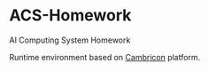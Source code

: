 # ACS-Homework
AI Computing System Homework

Runtime environment based on [Cambricon](http://devplatform.cambricon.com:30080/) platform.
